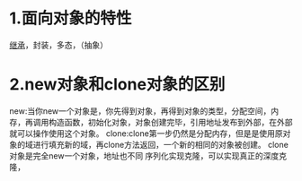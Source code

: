 
# 1.面向对象的特性
[继承]()，封装，多态，（抽象）
# 2.new对象和clone对象的区别
new:当你new一个对象是，你先得到对象，再得到对象的类型，分配空间，内存，再调用构造函数，初始化对象，对象创建完毕，引用地址发布到外部，在外部就可以操作使用这个对象。
clone:clone第一步仍然是分配内存，但是是使用原对象的域进行填充新的域，再clone方法返回，一个新的相同的对象被创建。
clone对象是完全new一个对象，地址也不同
序列化实现克隆，可以实现真正的深度克隆，




